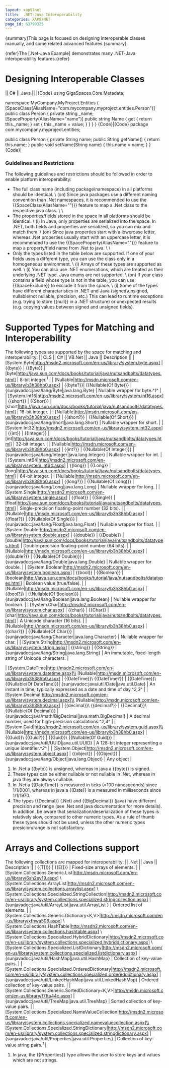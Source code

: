 ```yaml
---
layout: xap97net
title:  .NET-Java Interoperability
categories: XAP97NET
page_id: 63799325
---
```


{summary}This page is focused on designing interoperable classes manually, and some related advanced features.{summary}

{refer}The [.Net-Java Example] demonstrates many .NET-Java interoperability features.{refer}

# Designing Interoperable Classes

|| C# || Java ||
|{Code}
using GigaSpaces.Core.Metadata;

namespace MyCompany.MyProject.Entities
{
    [SpaceClass(AliasName="com.mycompany.myproject.entities.Person")]
    public class Person
    {
        private string _name;
        [SpaceProperty(AliasName="name")]
        public string Name
        {
            get { return this._name; }
            set { this._name = value; }
        }
    }
}
{Code}|{Code}
package com.mycompany.myproject.entities;

public class Person
{
    private String name;
    public String getName()
    {
        return this.name;
    }
    public void setName(String name)
    {
        this.name = name;
    }
}
{Code}|

### Guidelines and Restrictions

The following guidelines and restrictions should be followed in order to enable platform interoperability:
- The full class name (including package\namespace) in all platforms should be identical.
\\ (on) Since java packages use a different naming convention than .Net namespaces, it is recommended to use the {{SpaceClass(AliasName="")}} feature to map a .Net class to the respective java class.
\\
\\
- The properties/fields stored in the space in all platforms should be identical.
\\ (i) In Java, only properties are serialized into the space. In .NET, both fields and properties are serialized, so you can mix and match them.
\\ (on) Since java properties start with a lowercase letter, whereas .Net properties usually start with an uppercase letter, it is recommended to use the {{SpaceProperty(AliasName="")}} feature to map a property/field name from .Net to java.
\\
\\
- Only the types listed in the table below are supported. If one of your fields uses a different type, you can use the class only in a homogeneous environment.
\\ (i) Arrays of these types are supported as well.
\\ (i) You can also use .NET enumerations, which are treated as their underlying .NET type. Java enums are not supported.
\\ (on) If your class contains a field whose type is not in the table, you can use {{SpaceExclude}} to exclude it from the space.
\\ (i) Some of the types have different charactaristics in .NET and Java (signed\unsigned, nullable\not nullable, precision, etc.) This can lead to runtime exceptions (e.g. trying to store {{null}} in a .NET structure) or unexpected results (e.g. copying values between signed and unsigned fields).

# Supported Types for Matching and Interoperability

The following types are supported by the space for matching and interoperability:
|| CLS || C# || VB.Net || Java || Description ||
| [System.Byte|http://msdn2.microsoft.com/en-us/library/system.byte.aspx] | {{byte}} | {{Byte}} | [byte|http://java.sun.com/docs/books/tutorial/java/nutsandbolts/datatypes.html] | 8-bit integer.*<sup>1</sup>* |
| [Nullable<Byte>|http://msdn.microsoft.com/en-us/library/b3h38hb0.aspx] | {{byte?}}| {{Nullable(Of Byte)}} | {sunjavadoc:java/lang/Byte|java.lang.Byte} | Nullable wrapper for byte.^*1*^ |
| [System.Int16|http://msdn2.microsoft.com/en-us/library/system.int16.aspx] | {{short}} | {{Short}} | [short|http://java.sun.com/docs/books/tutorial/java/nutsandbolts/datatypes.html] | 16-bit integer. |
| [Nullable<Int16>|http://msdn.microsoft.com/en-us/library/b3h38hb0.aspx] | {{short?}} | {{Nullable(Of Short)}} | {sunjavadoc:java/lang/Short|java.lang.Short} | Nullable wrapper for short. |
| [System.Int32|http://msdn2.microsoft.com/en-us/library/system.int32.aspx] | {{int}} | {{Integer}} | [int|http://java.sun.com/docs/books/tutorial/java/nutsandbolts/datatypes.html] | 32-bit integer. |
| [Nullable<Int32>|http://msdn.microsoft.com/en-us/library/b3h38hb0.aspx] | {{int?}} | {{Nullable(Of Integer)}} | {sunjavadoc:java/lang/Integer|java.lang.Integer} | Nullable wrapper for int. |
| [System.Int64|http://msdn2.microsoft.com/en-us/library/system.int64.aspx] | {{long}} | {{Long}} | [long|http://java.sun.com/docs/books/tutorial/java/nutsandbolts/datatypes.html] | 64-bit integer. |
| [Nullable<Int64>|http://msdn.microsoft.com/en-us/library/b3h38hb0.aspx] | {{long?}} | {{Nullable(Of Long)}} | {sunjavadoc:java/lang/Long|java.lang.Long} | Nullable wrapper for long. |
| [System.Single|http://msdn2.microsoft.com/en-us/library/system.single.aspx] | {{float}} | {{Single}} | [float|http://java.sun.com/docs/books/tutorial/java/nutsandbolts/datatypes.html] |  Single-precision floating-point number (32 bits). |
| [Nullable<Single>|http://msdn.microsoft.com/en-us/library/b3h38hb0.aspx] | {{float?}} | {{Nullable(Of Single)}} | {sunjavadoc:java/lang/Float|java.lang.Float} | Nullable wrapper for float. |
| [System.Double|http://msdn2.microsoft.com/en-us/library/system.double.aspx] | {{double}} | {{Double}} | [double|http://java.sun.com/docs/books/tutorial/java/nutsandbolts/datatypes.html] |  Double-precision floating-point number (64 bits). |
| [Nullable<Double>|http://msdn.microsoft.com/en-us/library/b3h38hb0.aspx] | {{double?}} | {{Nullable(Of Double)}} | {sunjavadoc:java/lang/Double|java.lang.Double} | Nullable wrapper for double. |
| [System.Boolean|http://msdn2.microsoft.com/en-us/library/system.boolean.aspx] | {{bool}} | {{Boolean}} | [boolean|http://java.sun.com/docs/books/tutorial/java/nutsandbolts/datatypes.html]   | Boolean value (true/false). |
| [Nullable<Boolean>|http://msdn.microsoft.com/en-us/library/b3h38hb0.aspx] | {{bool?}} | {{Nullable(Of Boolean)}} | {sunjavadoc:java/lang/Boolean|java.lang.Boolean} | Nullable wrapper for boolean. |
| [System.Char|http://msdn2.microsoft.com/en-us/library/system.char.aspx] | {{char}} | {{Char}} | [char|http://java.sun.com/docs/books/tutorial/java/nutsandbolts/datatypes.html]   | A Unicode  character (16 bits). |
| [Nullable<Char>|http://msdn.microsoft.com/en-us/library/b3h38hb0.aspx] | {{char?}} | {{Nullable(Of Char)}} | {sunjavadoc:java/lang/Character|java.lang.Character} | Nullable wrapper for char. |
| [System.String|http://msdn2.microsoft.com/en-us/library/system.string.aspx] | {{string}} | {{String}} | {sunjavadoc:java/lang/String|java.lang.String} | An immutable, fixed-length string of Unicode characters. |

| [System.DateTime|http://msdn2.microsoft.com/en-us/library/system.datetime.aspx]\\ [Nullable<DateTime>|http://msdn.microsoft.com/en-us/library/b3h38hb0.aspx] | {{DateTime}}\\ {{DateTime?}} | {{DateTime}}\\ {{Nullable(Of DateTime)}}| {sunjavadoc:java/util/Date|java.util.Date} | An instant in time, typically expressed as a date and time of day.^*2,3*^ |
| [System.Decimal|http://msdn2.microsoft.com/en-us/library/system.decimal.aspx]\\ [Nullable<Decimal>|http://msdn.microsoft.com/en-us/library/b3h38hb0.aspx] | {{decimal}}\\ {{decimal?}} | {{Decimal}}\\ {{Nullable(Of Decimal)}} | {sunjavadoc:java/math/BigDecimal|java.math.BigDecimal} | A decimal number, used for high-precision calculations.^*2,4*^ |
| [System.Guid|http://msdn2.microsoft.com/en-us/library/system.guid.aspx]\\ [Nullable<Guid>|http://msdn.microsoft.com/en-us/library/b3h38hb0.aspx] | {{Guid}}\\ {{Guid?}} | {{Guid}}\\ {{Nullable(Of Guid)}} | {sunjavadoc:java/util/UUID|java.util.UUID} | A 128-bit integer representing a unique identifier.^*2*^ |
| [System.Object|http://msdn2.microsoft.com/en-us/library/system.object.aspx] | {{object}} | {{Object}} | {sunjavadoc:java/lang/Object|java.lang.Object} | Any object |
1. In .Net a {{byte}} is unsigned, whereas in java a {{byte}} is signed.
2. These types can be either nullable or not nullable in .Net, whereas in java they are always nullable.
3. In .Net a {{DateTime}} is measured in ticks (=100 nanoseconds) since 1/1/0001, whereas in java a {{Date}} is a measured in milliseconds since 1/1/1970.
4. The types {{Decimal}} (.Net) and {{BigDecimal}} (java) have different precision and range (see .Net and java documentation for more details). In addition, be aware that serialization/deserialization of these types is relatively slow, compared to other numeric types. As a rule of thumb these types should not be used, unless the other numeric types presicion/range is not satisfactory.

# Arrays and Collections support

The following collections are mapped for interoperability:
|| .Net || Java || Description ||
| {{T\[\]}} | {{E\[\]}} | Fixed-size arrays of elements. |
| [System.Collections.Generic.List<T>|http://msdn.microsoft.com/en-us/library/6sh2ey19.aspx] \\ [System.Collections.ArrayList|http://msdn2.microsoft.com/en-us/library/system.collections.arraylist.aspx] \\ [System.Collections.Specialized.StringCollection|http://msdn2.microsoft.com/en-us/library/system.collections.specialized.stringcollection.aspx] | {sunjavadoc:java/util/ArrayList|java.util.ArrayList } | Ordered list of elements. |
| [System.Collections.Generic.Dictionary<K,V>|http://msdn.microsoft.com/en-us/library/xfhwa508.aspx] \\ [System.Collections.HashTable|http://msdn2.microsoft.com/en-us/library/system.collections.hashtable.aspx] \\ [System.Collections.Specialized.HybridDictionary|http://msdn2.microsoft.com/en-us/library/system.collections.specialized.hybriddictionary.aspx] \\ [System.Collections.Specialized.ListDictionary|http://msdn2.microsoft.com/en-us/library/system.collections.specialized.listdictionary.aspx] | {sunjavadoc:java/util/HashMap|java.util.HashMap} | Collection of key-value pairs. |
| [System.Collections.Specialized.OrderedDictionary|http://msdn2.microsoft.com/en-us/library/system.collections.specialized.ordereddictionary.aspx] | {sunjavadoc:java/util/LinkedHashMap|java.util.LinkedHashMap} | Ordered collection of key-value pairs. |
| [System.Collections.Generic.SortedDictionary<K,V>|http://msdn.microsoft.com/en-us/library/f7fta44c.aspx] | {sunjavadoc:java/util/TreeMap|java.util.TreeMap} | Sorted collection of key-value pairs. |
| [System.Collections.Specialized.NameValueCollection|http://msdn2.microsoft.com/en-us/library/system.collections.specialized.namevaluecollection.aspx]\\ [System.Collections.Specialized.StringDictionary|http://msdn2.microsoft.com/en-us/library/system.collections.specialized.stringdictionary.aspx] | {sunjavadoc:java/util/Properties|java.util.Properties} | Collection of key-value string pairs.*<sup>1</sup>* |
1. In java, the {{Properties}} type allows the user to store keys and values which are not strings.


